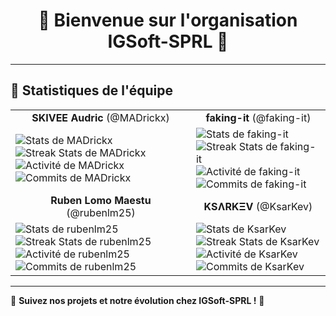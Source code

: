<h1 align="center">🚀 Bienvenue sur l'organisation IGSoft-SPRL 🚀</h1>

---

## 👥 Statistiques de l'équipe

<table>
  <tr>
    <td align="center"><strong>SKIVEE Audric</strong> (@MADrickx)</td>
    <td align="center"><strong>faking-it</strong> (@faking-it)</td>
  </tr>
  <tr>
    <td>
      <img src="https://github-readme-stats.vercel.app/api?username=MADrickx&show_icons=true&theme=dark" alt="Stats de MADrickx" />
      <br />
      <img src="https://github-readme-streak-stats.herokuapp.com/?user=MADrickx&theme=dark" alt="Streak Stats de MADrickx" />
      <br />
      <img src="https://github-readme-activity-graph.vercel.app/graph?username=MADrickx&theme=react-dark" alt="Activité de MADrickx" />
      <br />
      <img src="https://github-profile-summary-cards.vercel.app/api/cards/commits?username=MADrickx&theme=dark" alt="Commits de MADrickx" />
    </td>
    <td>
      <img src="https://github-readme-stats.vercel.app/api?username=faking-it&show_icons=true&theme=dark" alt="Stats de faking-it" />
      <br />
      <img src="https://github-readme-streak-stats.herokuapp.com/?user=faking-it&theme=dark" alt="Streak Stats de faking-it" />
      <br />
      <img src="https://github-readme-activity-graph.vercel.app/graph?username=faking-it&theme=react-dark" alt="Activité de faking-it" />
      <br />
      <img src="https://github-profile-summary-cards.vercel.app/api/cards/commits?username=faking-it&theme=dark" alt="Commits de faking-it" />
    </td>
  </tr>
  <tr>
    <td align="center"><strong>Ruben Lomo Maestu</strong> (@rubenlm25)</td>
    <td align="center"><strong>KSɅRKΞV</strong> (@KsarKev)</td>
  </tr>
  <tr>
    <td>
      <img src="https://github-readme-stats.vercel.app/api?username=rubenlm25&show_icons=true&theme=dark" alt="Stats de rubenlm25" />
      <br />
      <img src="https://github-readme-streak-stats.herokuapp.com/?user=rubenlm25&theme=dark" alt="Streak Stats de rubenlm25" />
      <br />
      <img src="https://github-readme-activity-graph.vercel.app/graph?username=rubenlm25&theme=react-dark" alt="Activité de rubenlm25" />
      <br />
      <img src="https://github-profile-summary-cards.vercel.app/api/cards/commits?username=rubenlm25&theme=dark" alt="Commits de rubenlm25" />
    </td>
    <td>
      <img src="https://github-readme-stats.vercel.app/api?username=KsarKev&show_icons=true&theme=dark" alt="Stats de KsarKev" />
      <br />
      <img src="https://github-readme-streak-stats.herokuapp.com/?user=KsarKev&theme=dark" alt="Streak Stats de KsarKev" />
      <br />
      <img src="https://github-readme-activity-graph.vercel.app/graph?username=KsarKev&theme=react-dark" alt="Activité de KsarKev" />
      <br />
      <img src="https://github-profile-summary-cards.vercel.app/api/cards/commits?username=KsarKev&theme=dark" alt="Commits de KsarKev" />
    </td>
  </tr>
</table>

---

🚀 **Suivez nos projets et notre évolution chez IGSoft-SPRL !** 🚀

